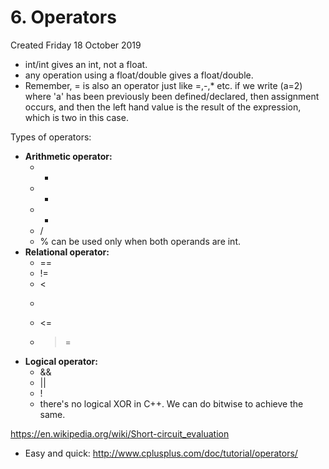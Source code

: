 # 6. Operators
Created Friday 18 October 2019


* int/int gives an int, not a float.
* any operation using a float/double gives a float/double.
* Remember, = is also an operator just like =,-,* etc. if we write (a=2) where 'a' has been previously been defined/declared, then assignment occurs, and then the left hand value is the result of the expression, which is two in this case.

Types of operators:

* **Arithmetic operator:**
	* +
	* -
	* *
	* /
	* % can be used only when both operands are int.
* **Relational operator:**
	* ==
	* !=
	* <
	* >
	* <=
	* >=
* **Logical operator:**
	* &&
	* ||
	* !
	* there's no logical XOR in C++. We can do bitwise to achieve the same.

<https://en.wikipedia.org/wiki/Short-circuit_evaluation>

* Easy and quick: <http://www.cplusplus.com/doc/tutorial/operators/> 


